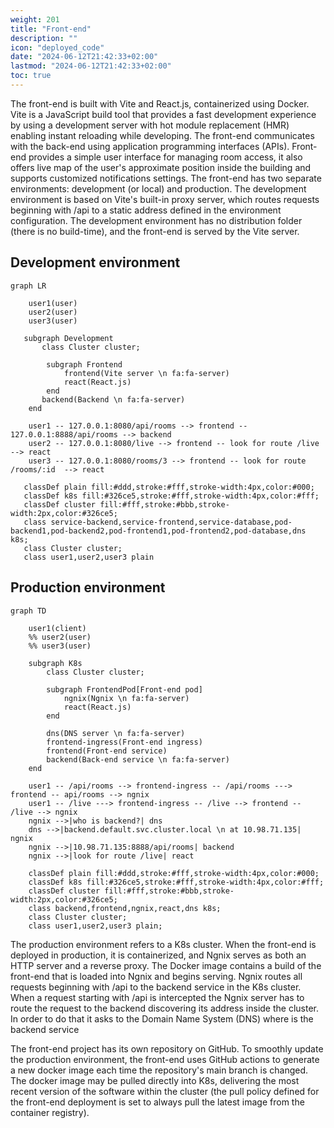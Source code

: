 ```yaml
---
weight: 201
title: "Front-end"
description: ""
icon: "deployed_code"
date: "2024-06-12T21:42:33+02:00"
lastmod: "2024-06-12T21:42:33+02:00"
toc: true
---
```


The front-end is built with Vite and React.js, containerized using Docker. Vite is a JavaScript build tool that provides a fast development experience by using a development server with hot module replacement (HMR) enabling instant reloading while developing. The front-end communicates with the back-end using application programming interfaces (APIs). Front-end provides a simple user interface for managing room access, it also offers live map of the user's approximate position inside the building and supports customized notifications settings. The front-end has two separate environments: development (or local) and production. The development environment is based on Vite's built-in proxy server, which routes requests beginning with /api to a static address defined in the environment configuration. The development environment has no distribution folder (there is no build-time), and the front-end is served by the Vite server.

## Development environment

```mermaid
graph LR

    user1(user)
    user2(user)
    user3(user)

   subgraph Development
       class Cluster cluster;

        subgraph Frontend
            frontend(Vite server \n fa:fa-server)
            react(React.js)
        end
       backend(Backend \n fa:fa-server)
    end

    user1 -- 127.0.0.1:8080/api/rooms --> frontend -- 127.0.0.1:8888/api/rooms --> backend
    user2 -- 127.0.0.1:8080/live --> frontend -- look for route /live --> react
    user3 -- 127.0.0.1:8080/rooms/3 --> frontend -- look for route /rooms/:id  --> react

   classDef plain fill:#ddd,stroke:#fff,stroke-width:4px,color:#000;
   classDef k8s fill:#326ce5,stroke:#fff,stroke-width:4px,color:#fff;
   classDef cluster fill:#fff,stroke:#bbb,stroke-width:2px,color:#326ce5;
   class service-backend,service-frontend,service-database,pod-backend1,pod-backend2,pod-frontend1,pod-frontend2,pod-database,dns k8s;
   class Cluster cluster;
   class user1,user2,user3 plain

```

## Production environment

```mermaid
graph TD

    user1(client)
    %% user2(user)
    %% user3(user)

    subgraph K8s
        class Cluster cluster;

        subgraph FrontendPod[Front-end pod]
            ngnix(Ngnix \n fa:fa-server)
            react(React.js)
        end

        dns(DNS server \n fa:fa-server)
        frontend-ingress(Front-end ingress)
        frontend(Front-end service)
        backend(Back-end service \n fa:fa-server)
    end

    user1 -- /api/rooms --> frontend-ingress -- /api/rooms ---> frontend -- api/rooms --> ngnix
    user1 -- /live ---> frontend-ingress -- /live --> frontend -- /live --> ngnix
    ngnix -->|who is backend?| dns
    dns -->|backend.default.svc.cluster.local \n at 10.98.71.135| ngnix
    ngnix -->|10.98.71.135:8888/api/rooms| backend
    ngnix -->|look for route /live| react

    classDef plain fill:#ddd,stroke:#fff,stroke-width:4px,color:#000;
    classDef k8s fill:#326ce5,stroke:#fff,stroke-width:4px,color:#fff;
    classDef cluster fill:#fff,stroke:#bbb,stroke-width:2px,color:#326ce5;
    class backend,frontend,ngnix,react,dns k8s;
    class Cluster cluster;
    class user1,user2,user3 plain;

```

The production environment refers to a K8s cluster. When the front-end is deployed in production, it is containerized, and Ngnix serves as both an HTTP server and a reverse proxy. The Docker image contains a build of the front-end that is loaded into Ngnix and begins serving. Ngnix routes all requests beginning with /api to the backend service in the K8s cluster. When a request starting with /api is intercepted the Ngnix server has to route the request to the backend discovering its address inside the cluster. In order to do that it asks to the Domain Name System (DNS) where is the backend service

The front-end project has its own repository on GitHub. To smoothly update the production environment, the front-end uses GitHub actions to generate a new docker image each time the repository's main branch is changed. The docker image may be pulled directly into K8s, delivering the most recent version of the software within the cluster (the pull policy defined for the front-end deployment is set to always pull the latest image from the container registry).
